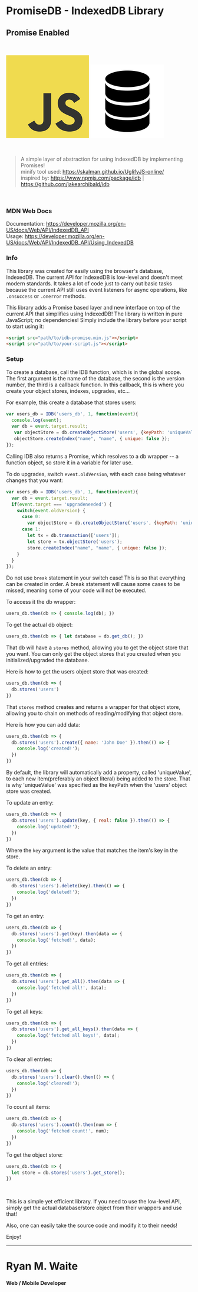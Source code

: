 # PromiseDB - IndexedDB Library
## Promise Enabled

<br/>

![](javascript-logo.png)
![](database-logo.png)

<br/>

> A simple layer of abstraction for using IndexedDB by implementing Promises!<br/>
> minify tool used: https://skalman.github.io/UglifyJS-online/ <br/>
> inspired by: https://www.npmjs.com/package/idb | https://github.com/jakearchibald/idb

<br/>

### MDN Web Docs
Documentation: https://developer.mozilla.org/en-US/docs/Web/API/IndexedDB_API <br/>
Usage: https://developer.mozilla.org/en-US/docs/Web/API/IndexedDB_API/Using_IndexedDB



### Info
This library was created for easily using the browser's database, IndexedDB.
The current API for IndexedDB is low-level and doesn't meet modern standards.
It takes a lot of code just to carry out basic tasks because the current API still uses event listeners
for async operations, like `.onsuccess` or `.onerror` methods.

This library adds a Promise based layer and new interface on top of the current API that simplifies using IndexedDB!
The library is written in pure JavaScript; no dependencies! Simply include the library before your script
to start using it:

```html
<script src="path/to/idb-promise.min.js"></script>
<script src="path/to/your-script.js"></script>
```


### Setup
To create a database, call the IDB function, which is in the global scope.
The first argument is the name of the database, the second is the version number, the third
is a callback function. In this callback, this is where you create your object stores, indexes,
upgrades, etc...

For example, this create a database that stores users:

```javascript
var users_db = IDB('users_db', 1, function(event){
  console.log(event);
  var db = event.target.result;
   var objectStore = db.createObjectStore('users', {keyPath: 'uniqueValue'});
   objectStore.createIndex("name", "name", { unique: false });
});
```

Calling IDB also returns a Promise, which resolves to a db wrapper -- a function object,
so store it in a variable for later use.

To do upgrades, switch `event.oldVersion`, with each case being whatever changes that you want:

```javascript
var users_db = IDB('users_db', 1, function(event){
  var db = event.target.result;
  if(event.target === 'upgradeneeded') {
    switch(event.oldVersion) {
      case 0:
        var objectStore = db.createObjectStore('users', {keyPath: 'uniqueValue'});
      case 1:
        let tx = db.transaction(['users']);
        let store = tx.objectStore('users');
        store.createIndex("name", "name", { unique: false });
    }
  }
});
```

Do not use `break` statement in your switch case!
This is so that everything can be created in order.
A break statement will cause some cases to be missed,
meaning some of your code will not be executed.

To access it the db wrapper:

```javascript
users_db.then(db => { console.log(db); })
```

To get the actual db object:

```javascript
users_db.then(db => { let database = db.get_db(); })
```

That db will have a `stores` method, allowing you to get the object store that you want.
You can only get the object stores that you created when you initialized/upgraded the database.

Here is how to get the users object store that was created:

```javascript
users_db.then(db => {
  db.stores('users')
})
```

That `stores` method creates and returns a wrapper for that object store,
allowing you to chain on methods of reading/modifying that object store.

Here is how you can add data:

```javascript
users_db.then(db => {
  db.stores('users').create({ name: 'John Doe' }).then(() => {
    console.log('created!');
  })
})
```

By default, the library will automatically add a property, called 'uniqueValue', to each new item(preferably an object literal) being added to the store.
That is why 'uniqueValue' was specified as the keyPath when the 'users' object store was created.

To update an entry:

```javascript
users_db.then(db => {
  db.stores('users').update(key, { real: false }).then(() => {
    console.log('updated!');
  })
})
```

Where the `key` argument is the value that matches the item's key in the store.

To delete an entry:

```javascript
users_db.then(db => {
  db.stores('users').delete(key).then(() => {
    console.log('deleted!');
  })
})
```

To get an entry:

```javascript
users_db.then(db => {
  db.stores('users').get(key).then(data => {
    console.log('fetched!', data);
  })
})
```

To get all entries:

```javascript
users_db.then(db => {
  db.stores('users').get_all().then(data => {
    console.log('fetched all!', data);
  })
})
```

To get all keys:

```javascript
users_db.then(db => {
  db.stores('users').get_all_keys().then(data => {
    console.log('fetched all keys!', data);
  })
})
```

To clear all entries:

```javascript
users_db.then(db => {
  db.stores('users').clear().then(() => {
    console.log('cleared!');
  })
})
```

To count all items:

```javascript
users_db.then(db => {
  db.stores('users').count().then(num => {
    console.log('fetched count!', num);
  })
})
```

To get the object store:

```javascript
users_db.then(db => {
  let store = db.stores('users').get_store();
})
```

<br/>

This is a simple yet efficient library. If you need to use the low-level API,
simply get the actual database/store object from their wrappers and use that!

Also, one can easily take the source code
and modify it to their needs!

Enjoy!

---

# Ryan M. Waite
#### Web / Mobile Developer
